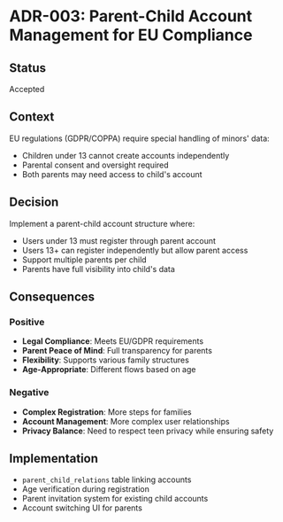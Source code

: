 # ADR-003: Parent-Child Account Management for EU Compliance

## Status
Accepted

## Context
EU regulations (GDPR/COPPA) require special handling of minors' data:
- Children under 13 cannot create accounts independently
- Parental consent and oversight required
- Both parents may need access to child's account

## Decision
Implement a parent-child account structure where:
- Users under 13 must register through parent account
- Users 13+ can register independently but allow parent access
- Support multiple parents per child
- Parents have full visibility into child's data

## Consequences

### Positive
- **Legal Compliance**: Meets EU/GDPR requirements
- **Parent Peace of Mind**: Full transparency for parents
- **Flexibility**: Supports various family structures
- **Age-Appropriate**: Different flows based on age

### Negative
- **Complex Registration**: More steps for families
- **Account Management**: More complex user relationships
- **Privacy Balance**: Need to respect teen privacy while ensuring safety

## Implementation
- `parent_child_relations` table linking accounts
- Age verification during registration
- Parent invitation system for existing child accounts
- Account switching UI for parents